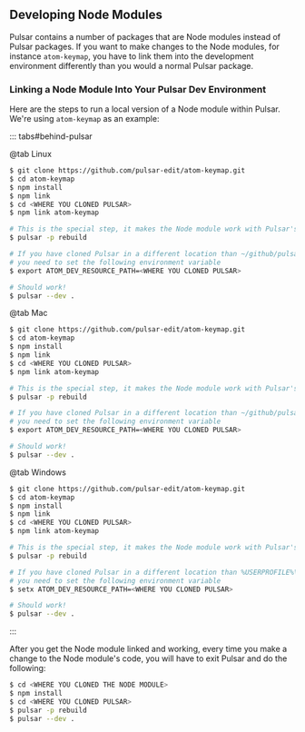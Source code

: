 ## Developing Node Modules

Pulsar contains a number of packages that are Node modules instead of Pulsar
packages. If you want to make changes to the Node modules, for instance
`atom-keymap`, you have to link them into the development environment
differently than you would a normal Pulsar package.

### Linking a Node Module Into Your Pulsar Dev Environment

Here are the steps to run a local version of a Node module within Pulsar. We're
using `atom-keymap` as an example:

::: tabs#behind-pulsar

@tab Linux

```sh
$ git clone https://github.com/pulsar-edit/atom-keymap.git
$ cd atom-keymap
$ npm install
$ npm link
$ cd <WHERE YOU CLONED PULSAR>
$ npm link atom-keymap

# This is the special step, it makes the Node module work with Pulsar's version of Node
$ pulsar -p rebuild

# If you have cloned Pulsar in a different location than ~/github/pulsar
# you need to set the following environment variable
$ export ATOM_DEV_RESOURCE_PATH=<WHERE YOU CLONED PULSAR>

# Should work!
$ pulsar --dev .
```

@tab Mac

```sh
$ git clone https://github.com/pulsar-edit/atom-keymap.git
$ cd atom-keymap
$ npm install
$ npm link
$ cd <WHERE YOU CLONED PULSAR>
$ npm link atom-keymap

# This is the special step, it makes the Node module work with Pulsar's version of Node
$ pulsar -p rebuild

# If you have cloned Pulsar in a different location than ~/github/pulsar
# you need to set the following environment variable
$ export ATOM_DEV_RESOURCE_PATH=<WHERE YOU CLONED PULSAR>

# Should work!
$ pulsar --dev .
```

@tab Windows

```sh
$ git clone https://github.com/pulsar-edit/atom-keymap.git
$ cd atom-keymap
$ npm install
$ npm link
$ cd <WHERE YOU CLONED PULSAR>
$ npm link atom-keymap

# This is the special step, it makes the Node module work with Pulsar's version of Node
$ pulsar -p rebuild

# If you have cloned Pulsar in a different location than %USERPROFILE%\github\pulsar
# you need to set the following environment variable
$ setx ATOM_DEV_RESOURCE_PATH=<WHERE YOU CLONED PULSAR>

# Should work!
$ pulsar --dev .
```

:::

After you get the Node module linked and working, every time you make a change
to the Node module's code, you will have to exit Pulsar and do the following:

```sh
$ cd <WHERE YOU CLONED THE NODE MODULE>
$ npm install
$ cd <WHERE YOU CLONED PULSAR>
$ pulsar -p rebuild
$ pulsar --dev .
```
